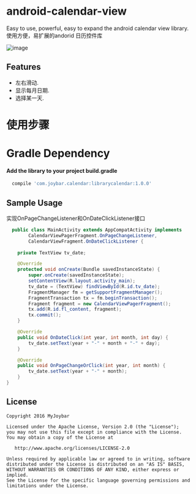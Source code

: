 # android-calendar-view
Easy to use, powerful, easy to expand the android calendar view library.<br />
使用方便，易扩展的andorid 日历控件库

 ![image](https://github.com/myjoybar/android-calendar-view/blob/master/img/demo.gif) 
  
## Features
 - 左右滑动.
 - 显示每月日期.
 - 选择某一天.

# 使用步骤
# Gradle Dependency
####  Add the library to your project build.gradle
```gradle
  compile 'com.joybar.calendar:librarycalendar:1.0.0'
```
## Sample Usage
实现OnPageChangeListener和OnDateClickListener接口

```java
  public class MainActivity extends AppCompatActivity implements
        CalendarViewPagerFragment.OnPageChangeListener,
        CalendarViewFragment.OnDateClickListener {
    
    private TextView tv_date;

    @Override
    protected void onCreate(Bundle savedInstanceState) {
        super.onCreate(savedInstanceState);
        setContentView(R.layout.activity_main);
        tv_date = (TextView) findViewById(R.id.tv_date);
        FragmentManager fm = getSupportFragmentManager();
        FragmentTransaction tx = fm.beginTransaction();
        Fragment fragment = new CalendarViewPagerFragment();
        tx.add(R.id.fl_content, fragment);
        tx.commit();
    }

    @Override
    public void OnDateClick(int year, int month, int day) {
        tv_date.setText(year + "-" + month + "-" + day);
    }

    @Override
    public void OnPageChangeOrClick(int year, int month) {
        tv_date.setText(year + "-" + month);
    }
}
```
## License

    Copyright 2016 MyJoybar

    Licensed under the Apache License, Version 2.0 (the "License");
    you may not use this file except in compliance with the License.
    You may obtain a copy of the License at

       http://www.apache.org/licenses/LICENSE-2.0

    Unless required by applicable law or agreed to in writing, software
    distributed under the License is distributed on an "AS IS" BASIS,
    WITHOUT WARRANTIES OR CONDITIONS OF ANY KIND, either express or implied.
    See the License for the specific language governing permissions and
    limitations under the License.

